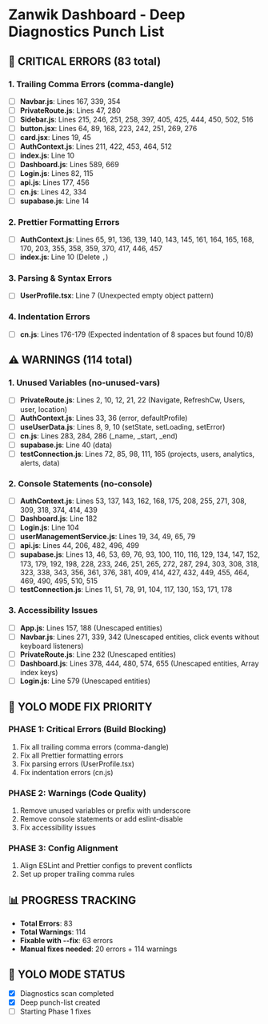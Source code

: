 # Zanwik Dashboard - Deep Diagnostics Punch List

## 🚨 CRITICAL ERRORS (83 total)

### 1. **Trailing Comma Errors (comma-dangle)**
- [ ] **Navbar.js**: Lines 167, 339, 354
- [ ] **PrivateRoute.js**: Lines 47, 280
- [ ] **Sidebar.js**: Lines 215, 246, 251, 258, 397, 405, 425, 444, 450, 502, 516
- [ ] **button.jsx**: Lines 64, 89, 168, 223, 242, 251, 269, 276
- [ ] **card.jsx**: Lines 19, 45
- [ ] **AuthContext.js**: Lines 211, 422, 453, 464, 512
- [ ] **index.js**: Line 10
- [ ] **Dashboard.js**: Lines 589, 669
- [ ] **Login.js**: Lines 82, 115
- [ ] **api.js**: Lines 177, 456
- [ ] **cn.js**: Lines 42, 334
- [ ] **supabase.js**: Line 14

### 2. **Prettier Formatting Errors**
- [ ] **AuthContext.js**: Lines 65, 91, 136, 139, 140, 143, 145, 161, 164, 165, 168, 170, 203, 355, 358, 359, 370, 417, 446, 457
- [ ] **index.js**: Line 10 (Delete `,`)

### 3. **Parsing & Syntax Errors**
- [ ] **UserProfile.tsx**: Line 7 (Unexpected empty object pattern)

### 4. **Indentation Errors**
- [ ] **cn.js**: Lines 176-179 (Expected indentation of 8 spaces but found 10/8)

## ⚠️ WARNINGS (114 total)

### 1. **Unused Variables (no-unused-vars)**
- [ ] **PrivateRoute.js**: Lines 2, 10, 12, 21, 22 (Navigate, RefreshCw, Users, user, location)
- [ ] **AuthContext.js**: Lines 33, 36 (error, defaultProfile)
- [ ] **useUserData.js**: Lines 8, 9, 10 (setState, setLoading, setError)
- [ ] **cn.js**: Lines 283, 284, 286 (_name, _start, _end)
- [ ] **supabase.js**: Line 40 (data)
- [ ] **testConnection.js**: Lines 72, 85, 98, 111, 165 (projects, users, analytics, alerts, data)

### 2. **Console Statements (no-console)**
- [ ] **AuthContext.js**: Lines 53, 137, 143, 162, 168, 175, 208, 255, 271, 308, 309, 318, 374, 414, 439
- [ ] **Dashboard.js**: Line 182
- [ ] **Login.js**: Line 104
- [ ] **userManagementService.js**: Lines 19, 34, 49, 65, 79
- [ ] **api.js**: Lines 44, 206, 482, 496, 499
- [ ] **supabase.js**: Lines 13, 46, 53, 69, 76, 93, 100, 110, 116, 129, 134, 147, 152, 173, 179, 192, 198, 228, 233, 246, 251, 265, 272, 287, 294, 303, 308, 318, 323, 338, 343, 356, 361, 376, 381, 409, 414, 427, 432, 449, 455, 464, 469, 490, 495, 510, 515
- [ ] **testConnection.js**: Lines 11, 51, 78, 91, 104, 117, 130, 153, 171, 178

### 3. **Accessibility Issues**
- [ ] **App.js**: Lines 157, 188 (Unescaped entities)
- [ ] **Navbar.js**: Lines 271, 339, 342 (Unescaped entities, click events without keyboard listeners)
- [ ] **PrivateRoute.js**: Line 232 (Unescaped entities)
- [ ] **Dashboard.js**: Lines 378, 444, 480, 574, 655 (Unescaped entities, Array index keys)
- [ ] **Login.js**: Line 579 (Unescaped entities)

## 🎯 YOLO MODE FIX PRIORITY

### **PHASE 1: Critical Errors (Build Blocking)**
1. Fix all trailing comma errors (comma-dangle)
2. Fix all Prettier formatting errors
3. Fix parsing errors (UserProfile.tsx)
4. Fix indentation errors (cn.js)

### **PHASE 2: Warnings (Code Quality)**
1. Remove unused variables or prefix with underscore
2. Remove console statements or add eslint-disable
3. Fix accessibility issues

### **PHASE 3: Config Alignment**
1. Align ESLint and Prettier configs to prevent conflicts
2. Set up proper trailing comma rules

## 📊 PROGRESS TRACKING
- **Total Errors**: 83
- **Total Warnings**: 114
- **Fixable with --fix**: 63 errors
- **Manual fixes needed**: 20 errors + 114 warnings

## 🚀 YOLO MODE STATUS
- [x] Diagnostics scan completed
- [x] Deep punch-list created
- [ ] Starting Phase 1 fixes 
